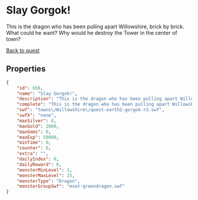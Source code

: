 # Slay Gorgok!

This is the dragon who has been pulling apart Willowshire, brick by brick. What could he want? Why would he destroy the Tower in the center of town?

[Back to quest](../quests.md)

## Properties

```json
{
    "id": 656,
    "name": "Slay Gorgok!",
    "description": "This is the dragon who has been pulling apart Willowshire, brick by brick. What could he want? Why would he destroy the Tower in the center of town?",
    "complete": "This is the dragon who has been pulling apart Willowshire, brick by brick. What could he want? Why would he destroy the Tower in the center of town?",
    "swf": "towns\/Willowshire\/quest-earth2-gorgok-r2.swf",
    "swfX": "none",
    "maxSilver": 0,
    "maxGold": 2000,
    "maxGems": 0,
    "maxExp": 50000,
    "minTime": 0,
    "counter": 0,
    "extra": "",
    "dailyIndex": 0,
    "dailyReward": 0,
    "monsterMinLevel": 1,
    "monsterMaxLevel": 25,
    "monsterType": "Dragon",
    "monsterGroupSwf": "mset-greendragon.swf"
}
```

